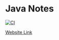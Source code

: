 # Java Notes

[![CI](https://github.com/0x-br0k3n/java/actions/workflows/deploy.yml/badge.svg)](https://github.com/0x-br0k3n/java/actions/workflows/deploy.yml)

[Website Link](https://0x-br0k3n.github.io/java/)
